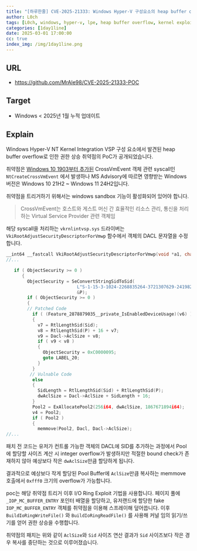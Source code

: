 ```yaml
---
title: "[하루한줄] CVE-2025-21333: Windows Hyper-V 구성요소의 heap buffer overflow로 인한 권한상승 취약점"
author: L0ch
tags: [L0ch, windows, hyper-v, lpe, heap buffer overflow, kernel exploit, ioring]
categories: [1day1line]
date: 2025-03-01 17:00:00
cc: true
index_img: /img/1day1line.png
---
```

## URL

- https://github.com/MrAle98/CVE-2025-21333-POC

## Target

- Windows < 2025년 1월 누적 업데이트

## Explain
Windows Hyper-V NT Kernel Integration VSP 구성 요소에서 발견된 heap buffer overflow로 인한 권한 상승 취약점의 PoC가 공개되었습니다.

취약점은 [Windows 10 1903부터 추가된](https://x.com/j00ru/status/1125321636620562432) CrossVmEvent 객체 관련 syscall인 `NtCreateCrossVmEvent` 에서 발생하나 MS Advisory에 따르면 영향받는 Windows 버전은 Windows 10 21H2 ~ Windows 11 24H2입니다.

취약점을 트리거하기 위해서는 windows sandbox 기능이 활성화되어 있어야 합니다.

> CrossVmEvent는 호스트와 게스트 머신 간 효율적인 리소스 관리, 통신을 처리하는 Virtual Service Provider 관련 객체임
> 

해당 syscall을 처리하는 `vkrnlintvsp.sys` 드라이버는 `VkiRootAdjustSecurityDescriptorForVmwp` 함수에서 객체의 DACL 문자열을 수정합니다.

```c
__int64 __fastcall VkiRootAdjustSecurityDescriptorForVmwp(void *a1, char a2)
//...

   if ( ObjectSecurity >= 0 )
      {
        ObjectSecurity = SeConvertStringSidToSid(
                           L"S-1-15-3-1024-2268835264-3721307629-241982045-173645152-1490879176-104643441-2915960892-1612460704",
                           &P);
        if ( ObjectSecurity >= 0 )
        {
        // Patched Code
          if ( (Feature_2878879035__private_IsEnabledDeviceUsage)(v6) )
          {
            v7 = RtlLengthSid(Sid);
            v8 = RtlLengthSid(P) + 16 + v7;
            v9 = Dacl->AclSize + v8;
            if ( v9 < v8 )
            {
              ObjectSecurity = 0xC0000095;
              goto LABEL_20;
            }
          }
         // Vulnable Code
          else
          {
            SidLength = RtlLengthSid(Sid) + RtlLengthSid(P);
            dwAclSize = Dacl->AclSize + SidLength + 16;
          }
          Pool2 = ExAllocatePool2(256i64, dwAclSize, 1867671894i64);
          v4 = Pool2;
          if ( Pool2 )
          {
            memmove(Pool2, Dacl, Dacl->AclSize);
//...
```

패치 전 코드는 유저가 컨트롤 가능한 객체의 DACL에 SID를 추가하는 과정에서 Pool에 할당할 사이즈 계산 시 integer overflow가 발생하지만 적절한 bound check가 존재하지 않아 예상보다 작은 `dwAclSize`만큼 할당하게 됩니다. 

결과적으로 예상보다 작게 할당된 Pool Buffer에 `AclSize`만큼 복사하는 memmove 호출에서 `0xfff0` 크기의 overflow가 가능합니다. 

poc는 해당 취약점 트리거 이후 I/O Ring Exploit 기법을 사용합니다. 페이지 풀에 `_IOP_MC_BUFFER_ENTRY` 포인터 배열을 할당하고, 유저랜드에 할당한 fake `IOP_MC_BUFFER_ENTRY` 객체를 취약점을 이용해 스프레이해 덮어씁니다. 이후 `BuildIoRingWriteFile()` 와 `BuildIoRingReadFile()` 를 사용해 커널 임의 읽기/쓰기를 얻어 권한 상승을 수행합니다.

취약점의 패치는 위와 같이 `AclSize`와 `Sid` 사이즈 연산 결과가 `Sid` 사이즈보다 작은 경우 복사를 중단하는 것으로 이루어졌습니다.
